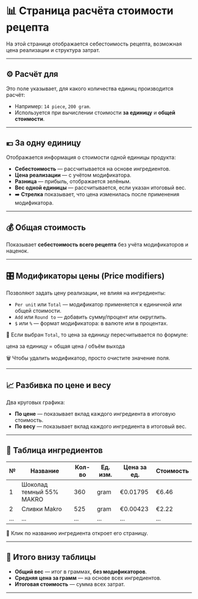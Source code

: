 # 📊 Страница расчёта стоимости рецепта

На этой странице отображается себестоимость рецепта, возможная цена реализации и структура затрат.

---

## ⚙️ Расчёт для

Это поле указывает, для какого количества единиц производится расчёт:
- Например: `14 piece`, `200 gram`.
- Используется при вычислении стоимости **за единицу** и **общей стоимости**.

---

## 💶 За одну единицу

Отображается информация о стоимости одной единицы продукта:

- **Себестоимость** — рассчитывается на основе ингредиентов.
- **Цена реализации** — с учётом модификатора.
- **Разница** — прибыль, отображается зелёным.
- **Вес одной единицы** — рассчитывается, если указан итоговый вес.
- ➡️ **Стрелка** показывает, что цена изменилась после применения модификатора.

---

## 💰 Общая стоимость

Показывает **себестоимость всего рецепта** без учёта модификаторов и наценок.

---

## 🎛️ Модификаторы цены (Price modifiers)

Позволяют задать цену реализации, не влияя на ингредиенты:

- `Per unit` или `Total` — модификатор применяется к единичной или общей стоимости.
- `Add` или `Round to` — добавить сумму/процент или округлить.
- `$` или `%` — формат модификатора: в валюте или в процентах.

🧮 Если выбран `Total`, то цена за единицу пересчитывается по формуле:

цена за единицу = общая цена / объём выхода

🗑️ Чтобы удалить модификатор, просто очистите значение поля.

---

## 📈 Разбивка по цене и весу

Два круговых графика:

- **По цене** — показывает вклад каждого ингредиента в итоговую стоимость.
- **По весу** — показывает вклад каждого ингредиента в итоговый вес.

---

## 🧾 Таблица ингредиентов

| №  | Название                     | Кол-во | Ед. изм. | Цена за ед. | Стоимость |
|----|------------------------------|--------|----------|--------------|------------|
| 1  | Шоколад темный 55% MAKRO     | 360    | gram     | €0.01795     | €6.46      |
| 2  | Сливки Makro                 | 525    | gram     | €0.00423     | €2.22      |
| ...| ...                          | ...    | ...      | ...          | ...        |

🔗 Клик по названию ингредиента откроет его страницу.

---

## 🧮 Итого внизу таблицы

- **Общий вес** — итог в граммах, **без модификаторов**.
- **Средняя цена за грамм** — на основе всех ингредиентов.
- **Итоговая стоимость** — сумма всех затрат.

---
